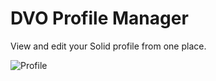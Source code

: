 # DVO Profile Manager

<p>View and edit your Solid profile from one place.</p>

![Profile](https://github.com/dvo1/profile/blob/master/Capture.JPG)
